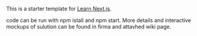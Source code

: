 This is a starter template for [Learn Next.js](https://nextjs.org/learn).

code can be run with npm istall and npm start. More details and interactive mockups of sulution can be found in firma and attavhed wiki page.
